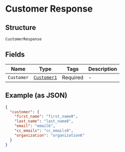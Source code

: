 
# Customer Response

## Structure

`CustomerResponse`

## Fields

| Name | Type | Tags | Description |
|  --- | --- | --- | --- |
| `Customer` | [`Customer1`](../../doc/models/customer-1.md) | Required | - |

## Example (as JSON)

```json
{
  "customer": {
    "first_name": "first_name0",
    "last_name": "last_name8",
    "email": "email6",
    "cc_emails": "cc_emails0",
    "organization": "organization6"
  }
}
```

